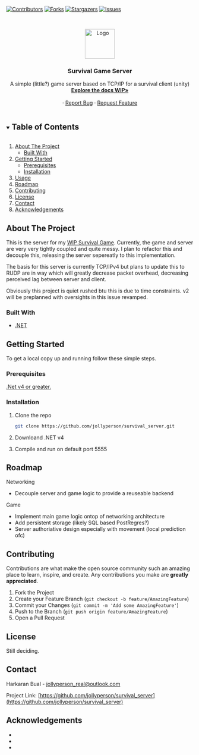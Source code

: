 <!-- PROJECT SHIELDS -->
<!--
*** I'm using markdown "reference style" links for readability.
*** Reference links are enclosed in brackets [ ] instead of parentheses ( ).
*** See the bottom of this document for the declaration of the reference variables
*** for contributors-url, forks-url, etc. This is an optional, concise syntax you may use.
*** https://www.markdownguide.org/basic-syntax/#reference-style-links
-->
[![Contributors][contributors-shield]][contributors-url]
[![Forks][forks-shield]][forks-url]
[![Stargazers][stars-shield]][stars-url]
[![Issues][issues-shield]][issues-url]


<!-- PROJECT LOGO -->
<br />
<p align="center">
  <a href="https://github.com/jollyperson/survival_server">
    <img src="images/logo.png" alt="Logo" width="80" height="80">
  </a>

  <h3 align="center">Survival Game Server</h3>

  <p align="center">
    A simple (little?) game server based on TCP/IP for a survival client (unity)
    <br />
    <a href="https://github.com/jollyperson/survival_server"><strong>Explore the docs WIP»</strong></a>
    <br />
    <br />
    <a href="https://github.com/jollyperson/survival_server"></a>
    ·
    <a href="https://github.com/jollyperson/survival_server/issues">Report Bug</a>
    ·
    <a href="https://github.com/jollyperson/survival_server/issues">Request Feature</a>
  </p>
</p>



<!-- TABLE OF CONTENTS -->
<details open="open">
  <summary><h2 style="display: inline-block">Table of Contents</h2></summary>
  <ol>
    <li>
      <a href="#about-the-project">About The Project</a>
      <ul>
        <li><a href="#built-with">Built With</a></li>
      </ul>
    </li>
    <li>
      <a href="#getting-started">Getting Started</a>
      <ul>
        <li><a href="#prerequisites">Prerequisites</a></li>
        <li><a href="#installation">Installation</a></li>
      </ul>
    </li>
    <li><a href="#usage">Usage</a></li>
    <li><a href="#roadmap">Roadmap</a></li>
    <li><a href="#contributing">Contributing</a></li>
    <li><a href="#license">License</a></li>
    <li><a href="#contact">Contact</a></li>
    <li><a href="#acknowledgements">Acknowledgements</a></li>
  </ol>
</details>



<!-- ABOUT THE PROJECT -->
## About The Project


This is the server for my [WIP Survival Game](https://github.com/jollyperson/survival_game/). Currently, the game and server are very very tightly coupled and quite messy. I plan to refactor this and decouple this, releasing the server sepereatly to this implementation.

The basis for this server is currently TCP/IPv4 but plans to update this to RUDP are in way which will greatly decrease packet overhead, decreasing perceived lag between server and client.

Obviously this project is quiet rushed btu this is due to time constraints. v2 will be preplanned with oversights in this issue revamped. 

### Built With

* [.NET](https://dotnet.microsoft.com/download/dotnet-framework)




<!-- GETTING STARTED -->
## Getting Started

To get a local copy up and running follow these simple steps.

### Prerequisites

[.Net v4 or greater.](https://dotnet.microsoft.com/download/dotnet-framework)

### Installation

1. Clone the repo
   ```sh
   git clone https://github.com/jollyperson/survival_server.git
   ```
2. Downloand .NET v4

3. Compile and run on default port 5555


<!-- ROADMAP -->
## Roadmap
 Networking
* Decouple server and game logic to provide a reuseable backend

Game
* Implement main game logic ontop of networking architecture
* Add persistent storage (likely SQL based PostRegres?)
* Server authoriative design especially with movement (local prediction ofc)


<!-- CONTRIBUTING -->
## Contributing

Contributions are what make the open source community such an amazing place to learn, inspire, and create. Any contributions you make are **greatly appreciated**.

1. Fork the Project
2. Create your Feature Branch (`git checkout -b feature/AmazingFeature`)
3. Commit your Changes (`git commit -m 'Add some AmazingFeature'`)
4. Push to the Branch (`git push origin feature/AmazingFeature`)
5. Open a Pull Request



<!-- LICENSE -->
## License
Still deciding.




<!-- CONTACT -->
## Contact

Harkaran Bual - jollyperson_real@outlook.com

Project Link: [https://github.com/jollyperson/survival_server](https://github.com/jollyperson/survival_server)



<!-- ACKNOWLEDGEMENTS -->
## Acknowledgements

* []()
* []()
* []()





<!-- MARKDOWN LINKS & IMAGES -->
<!-- https://www.markdownguide.org/basic-syntax/#reference-style-links -->
[contributors-shield]: https://img.shields.io/github/contributors/jollyperson/survival_server.vg?style=for-the-badge
[contributors-url]: https://github.com/JollyPerson/survival_server/graphs/contributors
[forks-shield]: https://img.shields.io/github/forks/jollyperson/survival_server.svg?style=for-the-badge
[forks-url]: https://github.com/JollyPerson/survival_server/network/members
[stars-shield]: https://img.shields.io/github/stars/jollyperson/survival_server.svg?style=for-the-badge
[stars-url]: https://github.com/jollyperson/survival_server/stargazers
[issues-shield]: https://img.shields.io/github/issues/jollyperson/survival_server.svg?style=for-the-badge
[issues-url]: https://github.com/jollyperson/survival_server/issues
